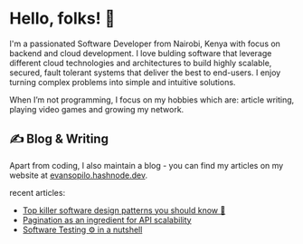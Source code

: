 # Hello, folks! 👋

I'm a passionated Software Developer from Nairobi, Kenya with focus on backend and cloud development. I love bulding software that leverage different cloud technologies and architectures to build highly scalable, secured, fault tolerant systems that deliver the best to end-users. 
I enjoy turning complex problems into simple and intuitive solutions.

When I’m not programming, I focus on my hobbies which are: article writing, playing video games and growing my network.

## &#x270d; Blog & Writing

Apart from coding, I also maintain a blog - you can find my articles on my website at [evansopilo.hashnode.dev](https://evansopilo.hashnode.dev).

recent articles:

<!-- BLOG-POST-LIST:START -->
- [Top killer software design patterns you should know 🚀](https://evansopilo.hashnode.dev/top-killer-software-design-patterns-you-should-know)
- [Pagination as an ingredient for API scalability](https://evansopilo.hashnode.dev/pagination-as-an-ingredient-for-api-scalability)
- [Software Testing ⚙ in a nutshell](https://evansopilo.hashnode.dev/software-testing-in-a-nutshell)
<!-- BLOG-POST-LIST:END -->
